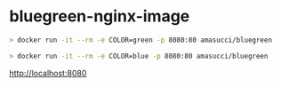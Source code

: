 # bluegreen-nginx-image

```bash
> docker run -it --rm -e COLOR=green -p 8080:80 amasucci/bluegreen
```

```bash
> docker run -it --rm -e COLOR=blue -p 8080:80 amasucci/bluegreen
```

[http://localhost:8080](http://localhost:8080)
